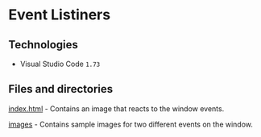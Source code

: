 # Event Listiners


## Technologies
- Visual Studio Code ```1.73```

## Files and directories



[index.html](index.html) - Contains an image that reacts to the window events.

[images](imgaes) - Contains sample images for two different events on the window. 
